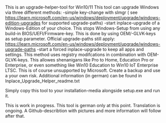 This is an upgrade-helper-tool for Win10/11
This tool can upgrade Windows via three different methods:
-simple key-change with slmgr ( see https://learn.microsoft.com/en-us/windows/deployment/upgrade/windows-edition-upgrades for supported upgrade-paths)
-start inplace-upgrade of a Windows-Edition of your choice. This stops Windows-Setup from using any build-in BIOS/UEFI/Firmware-key. This is done by using OEM/-GLVK-keys as setup parameter. Official upgrade-paths still apply: https://learn.microsoft.com/en-us/windows/deployment/upgrade/windows-upgrade-paths
-start a forced inplace-upgrade to keep all apps and settings. This method uses registry modifcations in combination with OEM-GLVK-keys. This allowes shenanigans like Pro to Home, Education Pro or Enterprise, or even something like Win10 Education to Win10 IoT Enterprise LTSC. This is of course unsupported by Microsoft. Create a backup and use a your own risk.
Additional information (in german) can be found in Inplace_Upgrade_Helper_readme.txt

Simply copy this tool to your installation-media alongside setup.exe and run it.

This is work in progress.
This tool is german only at this point.
Translation is ongoing. A Github-describtion with pictures and more information will follow after that.
